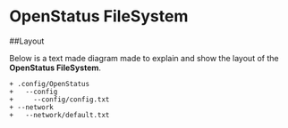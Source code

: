 OpenStatus FileSystem
====

##Layout

Below is a text made diagram made to explain and show the layout of the **OpenStatus FileSystem**.
````
+ .config/OpenStatus
+   --config
+     --config/config.txt
+ --network
+   --network/default.txt
````
